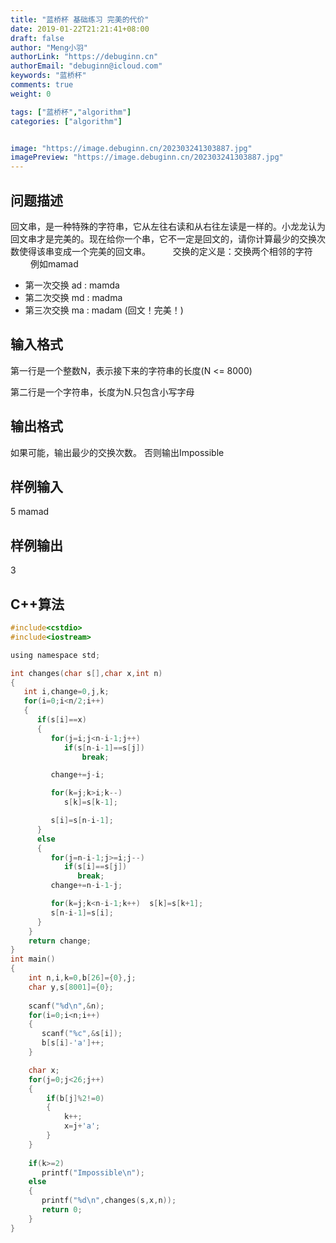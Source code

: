 ```yaml
---
title: "蓝桥杯 基础练习 完美的代价"
date: 2019-01-22T21:21:41+08:00
draft: false
author: "Meng小羽"
authorLink: "https://debuginn.cn"
authorEmail: "debuginn@icloud.com"
keywords: "蓝桥杯"
comments: true
weight: 0

tags: ["蓝桥杯","algorithm"]
categories: ["algorithm"]


image: "https://image.debuginn.cn/202303241303887.jpg"
imagePreview: "https://image.debuginn.cn/202303241303887.jpg"
---
```


## 问题描述　　

回文串，是一种特殊的字符串，它从左往右读和从右往左读是一样的。小龙龙认为回文串才是完美的。现在给你一个串，它不一定是回文的，请你计算最少的交换次数使得该串变成一个完美的回文串。
　　
交换的定义是：交换两个相邻的字符
　　
例如mamad
　　
- 第一次交换 ad : mamda 
- 第二次交换 md : madma 
- 第三次交换 ma : madam (回文！完美！)

## 输入格式　　

第一行是一个整数N，表示接下来的字符串的长度(N <= 8000)

第二行是一个字符串，长度为N.只包含小写字母

## 输出格式　　

如果可能，输出最少的交换次数。 否则输出Impossible

## 样例输入

5
mamad

## 样例输出

3

## C++算法

```c
#include<cstdio> 
#include<iostream> 

using namespace std; 

int changes(char s[],char x,int n) 
{ 
   int i,change=0,j,k; 
   for(i=0;i<n/2;i++) 
   { 
      if(s[i]==x) 
      { 
         for(j=i;j<n-i-1;j++) 
            if(s[n-i-1]==s[j]) 
                break; 

         change+=j-i; 

         for(k=j;k>i;k--) 
            s[k]=s[k-1]; 

         s[i]=s[n-i-1]; 
      } 
      else 
      { 
         for(j=n-i-1;j>=i;j--) 
            if(s[i]==s[j]) 
               break; 
         change+=n-i-1-j; 

         for(k=j;k<n-i-1;k++)  s[k]=s[k+1]; 
         s[n-i-1]=s[i]; 
      } 
    } 
    return change; 
} 
int main() 
{ 
    int n,i,k=0,b[26]={0},j; 
    char y,s[8001]={0}; 
     
    scanf("%d\n",&n); 
    for(i=0;i<n;i++) 
    { 
       scanf("%c",&s[i]); 
       b[s[i]-'a']++; 
    } 

    char x; 
    for(j=0;j<26;j++) 
    { 
        if(b[j]%2!=0) 
        { 
            k++; 
            x=j+'a'; 
        } 
    } 
     
    if(k>=2) 
       printf("Impossible\n"); 
    else 
    { 
       printf("%d\n",changes(s,x,n)); 
       return 0; 
    } 
}
```